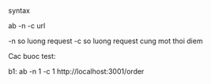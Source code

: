 syntax

ab -n -c url

-n so luong request
-c so luong request cung mot thoi diem

Cac buoc test:

b1: ab -n 1 -c 1 http://localhost:3001/order
